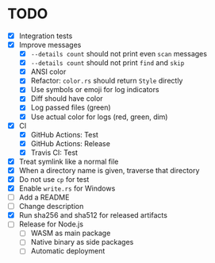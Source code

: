 # TODO

* [x] Integration tests
* [x] Improve messages
  * [x] `--details count` should not print even `scan` messages
  * [x] `--details count` should not print `find` and `skip`
  * [x] ANSI color
  * [x] Refactor: `color.rs` should return `Style` directly
  * [x] Use symbols or emoji for log indicators
  * [x] Diff should have color
  * [x] Log passed files (green)
  * [x] Use actual color for logs (red, green, dim)
* [x] CI
  * [x] GitHub Actions: Test
  * [x] GitHub Actions: Release
  * [x] Travis CI: Test
* [x] Treat symlink like a normal file
* [x] When a directory name is given, traverse that directory
* [x] Do not use `cp` for test
* [x] Enable `write.rs` for Windows
* [ ] Add a README
* [ ] Change description
* [x] Run sha256 and sha512 for released artifacts
* [ ] Release for Node.js
  * [ ] WASM as main package
  * [ ] Native binary as side packages
  * [ ] Automatic deployment
